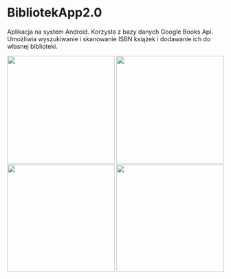 # BibliotekApp2.0
Aplikacja na system Android. Korzysta z bazy danych Google Books Api. Umożliwia wyszukiwanie i skanowanie ISBN książek i dodawanie ich do własnej biblioteki.

<img src="https://user-images.githubusercontent.com/52631916/72627541-fd687300-394c-11ea-86b8-6b364a89e0b9.jpg" width="250">
<img src="https://user-images.githubusercontent.com/52631916/72627548-ff323680-394c-11ea-9acd-6929521be97b.jpg" width="250">
<img src="https://user-images.githubusercontent.com/52631916/72627551-ffcacd00-394c-11ea-9241-7565666433e8.jpg" width="250">
<img src="https://user-images.githubusercontent.com/52631916/72627558-00fbfa00-394d-11ea-9859-4cf53f5632ae.jpg" width="250">
